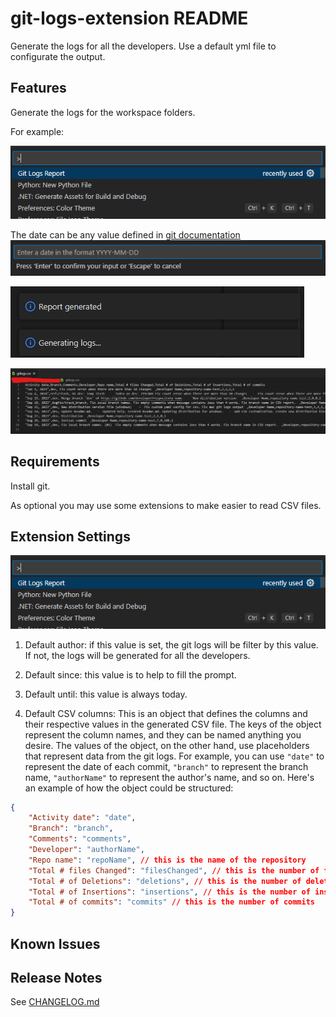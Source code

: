 # git-logs-extension README

Generate the logs for all the developers. Use a default yml file to configurate the output.

## Features

Generate the logs for the workspace folders.

For example:

![command](https://github.com/masicx/vs-git-logs-extension/raw/master/assets/image.png)

The date can be any value defined in [git documentation](https://git-scm.com/docs/git-log#Documentation/git-log.txt---sinceltdategt)
![date where it is going to start](https://github.com/masicx/vs-git-logs-extension/raw/master/assets/image2.png)

![alt text](https://github.com/masicx/vs-git-logs-extension/raw/master/assets/image3.png)

![alt text](https://github.com/masicx/vs-git-logs-extension/raw/master/assets/image4.png)

## Requirements

Install git.

As optional you may use some extensions to make easier to read CSV files.

## Extension Settings

![alt text](https://github.com/masicx/vs-git-logs-extension/raw/master/assets/image.png)
1. Default author: if this value is set, the git logs will be filter by this value. If not, the logs will be generated for all the developers.

1. Default since: this value is to help to fill the prompt.

1. Default until: this value is always today.

1. Default CSV columns: This is an object that defines the columns and their respective values in the generated CSV file. The keys of the object represent the column names, and they can be named anything you desire. The values of the object, on the other hand, use placeholders that represent data from the git logs. For example, you can use `"date"` to represent the date of each commit, `"branch"` to represent the branch name, `"authorName"` to represent the author's name, and so on. Here's an example of how the object could be structured:

```json
{
    "Activity date": "date",
    "Branch": "branch",
    "Comments": "comments",
    "Developer": "authorName",
    "Repo name": "repoName", // this is the name of the repository
    "Total # files Changed": "filesChanged", // this is the number of files changed
    "Total # of Deletions": "deletions", // this is the number of deletions
    "Total # of Insertions": "insertions", // this is the number of insertions
    "Total # of commits": "commits" // this is the number of commits
}
```


## Known Issues


## Release Notes

See [CHANGELOG.md](https://raw.githubusercontent.com/masicx/vs-git-logs-extension/master/CHANGELOG.md)

